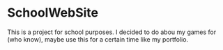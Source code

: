 # SchoolWebSite
This is a project for school purposes.
I decided to do abou my games for (who know), maybe use this for a certain time like my portfolio.